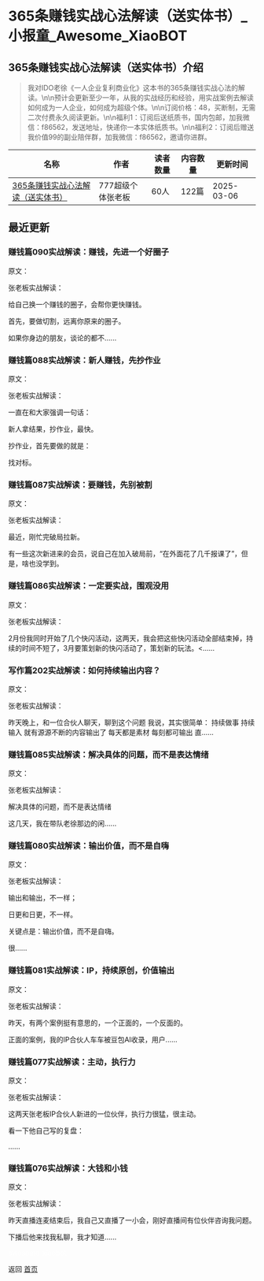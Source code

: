 # 365条赚钱实战心法解读（送实体书）_小报童_Awesome_XiaoBOT

## 365条赚钱实战心法解读（送实体书）介绍
> 我对IDO老徐《一人企业复利商业化》这本书的365条赚钱实战心法的解读。\n\n预计会更新至少一年，从我的实战经历和经验，用实战案例去解读如何成为一人企业，如何成为超级个体。\n\n订阅价格：48，买断制，无需二次付费永久阅读更新。\n\n福利1：订阅后送纸质书，国内包邮，加我微信：f86562，发送地址，快递你一本实体纸质书。\n\n福利2：订阅后赠送我价值99的副业陪伴群，加我微信：f86562，邀请你进群。  
  


|名称|作者|读者数量|内容数量|更新时间|
|---|---|---|---|---|
|[365条赚钱实战心法解读（送实体书）](https://xiaobot.net/p/634894764?refer=0b133df9-27dc-423b-8101-639049001c13)|777超级个体张老板|60人|122篇|2025-03-06|

## 最近更新
### 赚钱篇090实战解读：赚钱，先进一个好圈子

原文：

张老板实战解读：

给自己换一个赚钱的圈子，会帮你更快赚钱。

首先，要做切割，远离你原来的圈子。

如果你身边的朋友，谈论的都不......

### 赚钱篇088实战解读：新人赚钱，先抄作业

原文：

张老板实战解读：

一直在和大家强调一句话：

新人拿结果，抄作业，最快。

抄作业，首先要做的就是：

找对标。

### 赚钱篇087实战解读：要赚钱，先别被割

原文：

张老板实战解读：

最近，刚忙完破局拉新。

有一些这次新进来的会员，说自己在加入破局前，“在外面花了几千报课了”，但是，啥也没学到。

### 赚钱篇086实战解读：一定要实战，围观没用

原文：

张老板实战解读：

2月份我同时开始了几个快闪活动，这两天，我会把这些快闪活动全部结束掉，持续的时间不短了，3月要策划新的快闪活动了，策划新的玩法。<......

### 写作篇202实战解读：如何持续输出内容？

原文：

张老板实战解读：

昨天晚上，和一位合伙人聊天，聊到这个问题 我说，其实很简单： 持续做事 持续输入 就有源源不断的内容输出了 每天都是素材 每刻都可输出 直......

### 赚钱篇085实战解读：解决具体的问题，而不是表达情绪

原文：

张老板实战解读：

解决具体的问题，而不是表达情绪

这几天，我在带队老徐那边的闲......

### 赚钱篇080实战解读：输出价值，而不是自嗨

原文：

张老板实战解读：

输出和输出，不一样；

日更和日更，不一样。

关键点是：输出价值，而不是自嗨。

很......

### 赚钱篇081实战解读：IP，持续原创，价值输出

原文：

张老板实战解读：

昨天，有两个案例挺有意思的，一个正面的，一个反面的。

正面的案例，我的IP合伙人车车被豆包AI收录，用户......

### 赚钱篇077实战解读：主动，执行力

原文：

张老板实战解读：

这两天张老板IP合伙人新进的一位伙伴，执行力很猛，很主动。

看一下他自己写的复盘：

......

### 赚钱篇076实战解读：大钱和小钱

原文：

张老板实战解读：

昨天直播连麦结束后，我自己又直播了一小会，刚好直播间有位伙伴咨询我问题。

下播后他来找我私聊，我才知道......


<a href="https://github.com/Reno9527/awesome-xiaobot" style="color: white; text-decoration: none;">awesome-xiaobot</a>

返回 [首页](../README.md)
